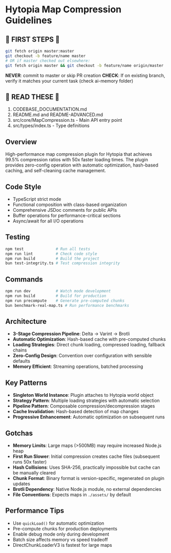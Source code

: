 # Hytopia Map Compression Guidelines

## 🚨 FIRST STEPS 🚨
```bash
git fetch origin master:master
git checkout -b feature/name master
# OR if master checked out elsewhere:
git fetch origin master && git checkout -b feature/name origin/master
```

**NEVER**: commit to master or skip PR creation
**CHECK**: If on existing branch, verify it matches your current task (check ai-memory folder)

## 🚨 READ THESE 🚨
1. CODEBASE_DOCUMENTATION.md
2. README.md and README-ADVANCED.md
3. src/core/MapCompression.ts - Main API entry point
4. src/types/index.ts - Type definitions

## Overview
High-performance map compression plugin for Hytopia that achieves 99.5% compression ratios with 50x faster loading times. The plugin provides zero-config operation with automatic optimization, hash-based caching, and self-cleaning cache management.

## Code Style
- TypeScript strict mode
- Functional composition with class-based organization
- Comprehensive JSDoc comments for public APIs
- Buffer operations for performance-critical sections
- Async/await for all I/O operations

## Testing
```bash
npm test              # Run all tests
npm run lint          # Check code style
npm run build         # Build the project
bun test-integrity.ts # Test compression integrity
```

## Commands
```bash
npm run dev           # Watch mode development
npm run build         # Build for production
npm run precompute    # Generate pre-computed chunks
bun benchmark-real-map.ts # Run performance benchmarks
```

## Architecture
- **3-Stage Compression Pipeline**: Delta → Varint → Brotli
- **Automatic Optimization**: Hash-based cache with pre-computed chunks
- **Loading Strategies**: Direct chunk loading, compressed loading, fallback chains
- **Zero-Config Design**: Convention over configuration with sensible defaults
- **Memory Efficient**: Streaming operations, batched processing

## Key Patterns
- **Singleton World Instance**: Plugin attaches to Hytopia world object
- **Strategy Pattern**: Multiple loading strategies with automatic selection
- **Pipeline Pattern**: Composable compression/decompression stages
- **Cache Invalidation**: Hash-based detection of map changes
- **Progressive Enhancement**: Automatic optimization on subsequent runs

## Gotchas
- **Memory Limits**: Large maps (>500MB) may require increased Node.js heap
- **First Run Slower**: Initial compression creates cache files (subsequent runs 50x faster)
- **Hash Collisions**: Uses SHA-256, practically impossible but cache can be manually cleared
- **Chunk Format**: Binary format is version-specific, regenerated on plugin updates
- **Brotli Dependency**: Native Node.js module, no external dependencies
- **File Conventions**: Expects maps in `./assets/` by default

## Performance Tips
- Use `quickLoad()` for automatic optimization
- Pre-compute chunks for production deployments
- Enable debug mode only during development
- Batch size affects memory vs speed tradeoff
- DirectChunkLoaderV3 is fastest for large maps